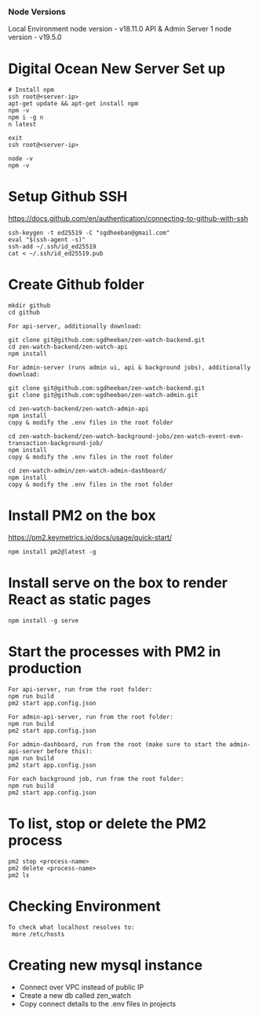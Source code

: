 ### Node Versions
Local Environment node version - v18.11.0
API & Admin Server 1 node version - v19.5.0

# Digital Ocean New Server Set up
```
# Install npm
ssh root@<server-ip>
apt-get update && apt-get install npm
npm -v
npm i -g n
n latest

exit
ssh root@<server-ip>
 
node -v
npm -v
```

# Setup Github SSH 
https://docs.github.com/en/authentication/connecting-to-github-with-ssh

```
ssh-keygen -t ed25519 -C "sgdheeban@gmail.com"
eval "$(ssh-agent -s)"
ssh-add ~/.ssh/id_ed25519
cat < ~/.ssh/id_ed25519.pub
```

# Create Github folder
```
mkdir github
cd github

For api-server, additionally download:

git clone git@github.com:sgdheeban/zen-watch-backend.git
cd zen-watch-backend/zen-watch-api
npm install

For admin-server (runs admin ui, api & background jobs), additionally download:

git clone git@github.com:sgdheeban/zen-watch-backend.git
git clone git@github.com:sgdheeban/zen-watch-admin.git

cd zen-watch-backend/zen-watch-admin-api
npm install
copy & modify the .env files in the root folder

cd zen-watch-backend/zen-watch-background-jobs/zen-watch-event-evm-transaction-background-job/
npm install
copy & modify the .env files in the root folder

cd zen-watch-admin/zen-watch-admin-dashboard/
npm install
copy & modify the .env files in the root folder
```

# Install PM2 on the box
https://pm2.keymetrics.io/docs/usage/quick-start/
```
npm install pm2@latest -g
```

# Install serve on the box to render React as static pages
```
npm install -g serve
```

# Start the processes with PM2 in production
```
For api-server, run from the root folder: 
npm run build
pm2 start app.config.json

For admin-api-server, run from the root folder:
npm run build
pm2 start app.config.json

For admin-dashboard, run from the root (make sure to start the admin-api-server before this):
npm run build
pm2 start app.config.json

For each background job, run from the root folder:
npm run build
pm2 start app.config.json
```

# To list, stop or delete the PM2 process
```
pm2 stop <process-name>
pm2 delete <process-name>
pm2 ls
```

# Checking Environment
```
To check what localhost resolves to:
 more /etc/hosts
```

# Creating new mysql instance
* Connect over VPC instead of public IP
* Create a new db called zen_watch
* Copy connect details to the .env files in projects

